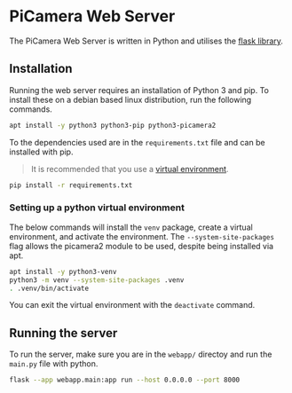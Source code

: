 # PiCamera Web Server

The PiCamera Web Server is written in Python and utilises the [flask library](https://flask.palletsprojects.com/en/).

## Installation

Running the web server requires an installation of Python 3 and pip. To install these on a debian based linux distribution, run the following commands.

```bash
apt install -y python3 python3-pip python3-picamera2
```

To the dependencies used are in the `requirements.txt` file and can be installed with pip.

> It is recommended that you use a [virtual environment](#setting-up-a-python-virtual-environment).

```bash
pip install -r requirements.txt
```

### Setting up a python virtual environment

The below commands will install the `venv` package, create a virtual environment, and activate the environment. The `--system-site-packages` flag allows the picamera2 module to be used, despite being installed via apt.

```bash
apt install -y python3-venv
python3 -m venv --system-site-packages .venv
. .venv/bin/activate
```

You can exit the virtual environment with the `deactivate` command.

## Running the server

To run the server, make sure you are in the `webapp/` directoy and run the `main.py` file with python.

```bash
flask --app webapp.main:app run --host 0.0.0.0 --port 8000
```
